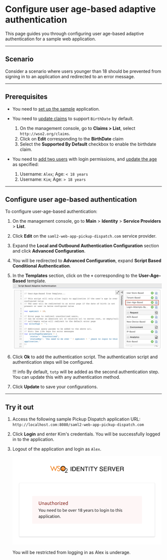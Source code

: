 # Configure user age-based adaptive authentication

This page guides you through configuring user age-based adaptive authentication for a sample web application.

----

## Scenario

Consider a scenario where users younger than 18 should be prevented from signing in to an application and redirected to an error message.

----

## Prerequisites

- You need to [set up the sample](../../adaptive-auth/adaptive-auth-overview/#set-up-the-sample) application.
- You need to [update claims](../dialects/edit-claim-mapping.md) to support `BirthDate` by default.
    1. On the management console, go to **Claims > List**, select `http://wso2.org/claims`.
    2. Click on **Edit** corresponding to the **BirthDate** claim
    3. Select the **Supported By Default** checkbox to enable the birthdate claim.
- You need to [add two users](../identity-lifecycles/admin-creation-workflow/) with login permissions, and [update the age](../identity-lifecycles/update-profile.md) as specified:

    1. Username: `Alex`; Age: `< 18 years`
    2. Username: `Kim`; Age: `> 18 years`

----

## Configure user age-based authentication

To configure user-age-based authentication:

1. On the management console, go to **Main** > **Identity** > **Service Providers** > **List**.

2. Click **Edit** on the `saml2-web-app-pickup-dispatch.com` service provider.

3. Expand the **Local and Outbound Authentication Configuration** section and click **Advanced Configuration**.

4. You will be redirected to **Advanced Configuration**, expand **Script Based Conditional Authentication**.

5. In the **Templates** section, click on the **`+`** corresponding to the **User-Age-Based** template.
    ![User age based template](../../assets/img/samples/user-age-based-template.png)

6. Click **Ok** to add the authentication script. The authentication script and authentication steps will be configured.

    !!! info
        By default, `totp` will be added as the second authentication step. You can update this with any authentication method.


7. Click **Update** to save your configurations.

----

## Try it out

1. Access the following sample Pickup Dispatch application URL: `http://localhost.com:8080/saml2-web-app-pickup-dispatch.com`

2. Click **Login** and enter Kim's credentials. You will be successfully logged in to the application.  

3. Logout of the application and login as `Alex`.

    ![Error message based on age validation](../../assets/img/samples/age-validation.png)

    You will be restricted from logging in as Alex is underage.